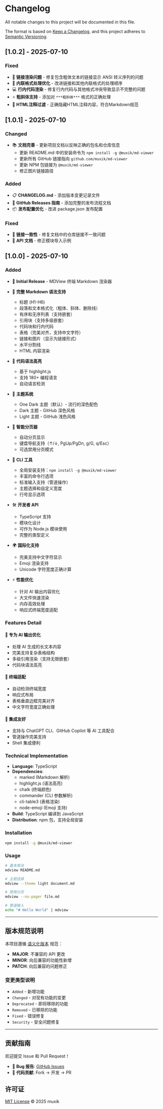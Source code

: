 # Changelog

All notable changes to this project will be documented in this file.

The format is based on [Keep a Changelog](https://keepachangelog.com/en/1.0.0/),
and this project adheres to [Semantic Versioning](https://semver.org/spec/v2.0.0.html).

## [1.0.2] - 2025-07-10

### Fixed
- 🔗 **链接渲染问题** - 修复包含粗体文本的链接显示 ANSI 转义序列的问题
- 🎨 **内联格式处理优化** - 改进链接和其他内联格式的处理顺序
- 💻 **行内代码渲染** - 修复行内代码与其他格式冲突导致显示不完整的问题
- ⭐ **粗斜体支持** - 添加对 `***粗斜体***` 格式的正确处理
- 🚫 **HTML注释过滤** - 正确隐藏HTML注释内容，符合Markdown规范

## [1.0.1] - 2025-07-10

### Changed
- 📚 **文档完善** - 更新项目文档以反映正确的包名和仓库信息
  - 更新 README.md 中的安装命令为 `npm install -g @muxik/md-viewer`
  - 更新所有 GitHub 链接指向 `github.com/muxik/md-viewer`
  - 更新 NPM 包链接为 `@muxik/md-viewer`
  - 修正图片链接路径

### Added
- 📋 **CHANGELOG.md** - 添加版本变更记录文件
- 📖 **GitHub Releases 指南** - 添加完整的发布流程文档
- 📦 **发布配置优化** - 改进 package.json 发布配置

### Fixed
- 🔗 **链接一致性** - 修复文档中的仓库链接不一致问题
- 📝 **API 文档** - 修正模块导入示例

## [1.0.0] - 2025-07-10

### Added
- 🎉 **Initial Release** - MDView 终端 Markdown 渲染器
- 📝 **完整 Markdown 语法支持**
  - 标题 (H1-H6)
  - 段落和文本格式化（粗体、斜体、删除线）
  - 有序和无序列表（支持嵌套）
  - 引用块（支持多级嵌套）
  - 代码块和行内代码
  - 表格（完美对齐，支持中文字符）
  - 链接和图片（显示为链接形式）
  - 水平分割线
  - HTML 内容渲染

- 🎨 **代码语法高亮**
  - 基于 highlight.js
  - 支持 180+ 编程语言
  - 自动语言检测

- 🌈 **主题系统**
  - One Dark 主题（默认）- 流行的深色配色
  - Dark 主题 - GitHub 深色风格
  - Light 主题 - GitHub 浅色风格

- 📖 **智能分页器**
  - 自动分页显示
  - 键盘导航支持（↑/↓, PgUp/PgDn, g/G, q/Esc）
  - 可选禁用分页模式

- 🔧 **CLI 工具**
  - 全局安装支持：`npm install -g @muxik/md-viewer`
  - 丰富的命令行选项
  - 标准输入支持（管道操作）
  - 主题选择和自定义宽度
  - 行号显示选项

- 🛠️ **开发者 API**
  - TypeScript 支持
  - 模块化设计
  - 可作为 Node.js 模块使用
  - 完整的类型定义

- 🌍 **国际化支持**
  - 完美支持中文字符显示
  - Emoji 渲染支持
  - Unicode 字符宽度正确计算

- ⚡ **性能优化**
  - 针对 AI 输出内容优化
  - 大文件快速渲染
  - 内存高效处理
  - 响应式终端宽度适配

### Features Detail

#### 🎯 专为 AI 输出优化
- 处理 AI 生成的长文本内容
- 完美支持复杂表格结构
- 多级引用渲染（支持无限嵌套）
- 代码块语法高亮

#### 📱 终端适配
- 自动检测终端宽度
- 响应式布局
- 表格垂直边框完美对齐
- 中文字符宽度正确处理

#### 🔗 集成友好
- 支持与 ChatGPT CLI、GitHub Copilot 等 AI 工具配合
- 管道操作完美支持
- Shell 集成便利

### Technical Implementation
- **Language**: TypeScript
- **Dependencies**: 
  - marked (Markdown 解析)
  - highlight.js (语法高亮)
  - chalk (终端颜色)
  - commander (CLI 参数解析)
  - cli-table3 (表格渲染)
  - node-emoji (Emoji 支持)
- **Build**: TypeScript 编译到 JavaScript
- **Distribution**: npm 包，支持全局安装

### Installation
```bash
npm install -g @muxik/md-viewer
```

### Usage
```bash
# 基本用法
mdview README.md

# 主题选择
mdview --theme light document.md

# 禁用分页
mdview --no-pager file.md

# 管道输入
echo "# Hello World" | mdview
```

---

## 版本规范说明

本项目遵循 [语义化版本](https://semver.org/) 规范：

- **MAJOR**: 不兼容的 API 更改
- **MINOR**: 向后兼容的功能性新增
- **PATCH**: 向后兼容的问题修正

### 变更类型说明

- `Added` - 新增功能
- `Changed` - 对现有功能的变更
- `Deprecated` - 即将移除的功能
- `Removed` - 已移除的功能
- `Fixed` - 错误修复
- `Security` - 安全问题修复

---

## 贡献指南

欢迎提交 Issue 和 Pull Request！

- 🐛 **Bug 报告**: [GitHub Issues](https://github.com/muxik/md-viewer/issues)
- 🤝 **代码贡献**: Fork → 开发 → PR

## 许可证

[MIT License](LICENSE) © 2025 muxik
